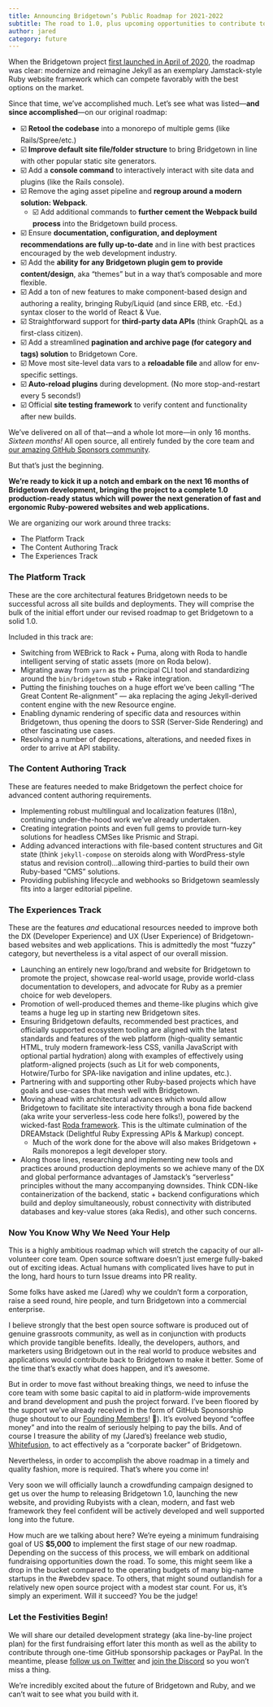 ```yaml
---
title: Announcing Bridgetown’s Public Roadmap for 2021-2022
subtitle: The road to 1.0, plus upcoming opportunities to contribute to that vision to make it a reality.
author: jared
category: future
---
```


When the Bridgetown project [first launched in April of 2020](https://www.bridgetownrb.com/news/time-to-visit-bridgetown/), the roadmap was clear: modernize and reimagine Jekyll as an exemplary Jamstack-style Ruby website framework which can compete favorably with the best options on the market.

Since that time, we’ve accomplished much. Let’s see what was listed—**and since accomplished**—on our original roadmap:

- ☑️ **Retool the codebase** into a monorepo of multiple gems (like Rails/Spree/etc.)
- ☑️ **Improve default site file/folder structure** to bring Bridgetown in line with other popular static site generators.
- ☑️ Add a **console command** to interactively interact with site data and plugins (like the Rails console).
- ☑️ Remove the aging asset pipeline and **regroup around a modern solution: Webpack**.
  - ☑️ Add additional commands to **further cement the Webpack build process** into the Bridgetown build process.
- ☑️ Ensure **documentation, configuration, and deployment recommendations are fully up-to-date** and in line with best practices encouraged by the web development industry.
- ☑️ Add the **ability for any Bridgetown plugin gem to provide content/design**, aka “themes” but in a way that’s composable and more flexible.
- ☑️ Add a ton of new features to make component-based design and authoring a reality, bringing Ruby/Liquid (and since ERB, etc. -Ed.) syntax closer to the world of React & Vue.
- ☑️ Straightforward support for **third-party data APIs** (think GraphQL as a first-class citizen).
- ☑️ Add a streamlined **pagination and archive page (for category and tags) solution** to Bridgetown Core.
- ☑️ Move most site-level data vars to a **reloadable file** and allow for env-specific settings.
- ☑️ **Auto-reload plugins** during development. (No more stop-and-restart every 5 seconds!)
- ☑️ Official **site testing framework** to verify content and functionality after new builds.

We’ve delivered on all of that—and a whole lot more—in only 16 months. _Sixteen months!_ All open source, all entirely funded by the core team and [our amazing GitHub Sponsors community]((https://github.com/bridgetownrb/bridgetown/blob/main/README.md#special-thanks-to-our-founding-members--)).

But that’s just the beginning.

**We’re ready to kick it up a notch and embark on the next 16 months of Bridgetown development, bringing the project to a complete 1.0 production-ready status which will power the next generation of fast and ergonomic Ruby-powered websites and web applications.**

We are organizing our work around three tracks:

* The Platform Track
* The Content Authoring Track
* The Experiences Track

### The Platform Track

These are the core architectural features Bridgetown needs to be successful across all site builds and deployments. They will comprise the bulk of the initial effort under our revised roadmap to get Bridgetown to a solid 1.0.

Included in this track are:

* Switching from WEBrick to Rack + Puma, along with Roda to handle intelligent serving of static assets (more on Roda below).
* Migrating away from `yarn` as the principal CLI tool and standardizing around the `bin/bridgetown` stub + Rake integration.
* Putting the finishing touches on a huge effort we’ve been calling “The Great Content Re-alignment” — aka replacing the aging Jekyll-derived content engine with the new Resource engine.
* Enabling dynamic rendering of specific data and resources within Bridgetown, thus opening the doors to SSR (Server-Side Rendering) and other fascinating use cases.
* Resolving a number of deprecations, alterations, and needed fixes in order to arrive at API stability.

### The Content Authoring Track

These are features needed to make Bridgetown the perfect choice for advanced content authoring requirements.

* Implementing robust multilingual and localization features (I18n), continuing under-the-hood work we’ve already undertaken.
* Creating integration points and even full gems to provide turn-key solutions for headless CMSes like Prismic and Strapi.
* Adding advanced interactions with file-based content structures and Git state (think `jekyll-compose` on steroids along with WordPress-style status and revision control)…allowing third-parties to build their own Ruby-based “CMS” solutions.
* Providing publishing lifecycle and webhooks so Bridgetown seamlessly fits into a larger editorial pipeline.

### The Experiences Track

These are the features _and_ educational resources needed to improve both the DX (Developer Experience) and UX (User Experience) of Bridgetown-based websites and web applications. This is admittedly the most “fuzzy” category, but nevertheless is a vital aspect of our overall mission.

* Launching an entirely new logo/brand and website for Bridgetown to promote the project, showcase real-world usage, provide world-class documentation to developers, and advocate for Ruby as a premier choice for web developers.
* Promotion of well-produced themes and theme-like plugins which give teams a huge leg up in starting new Bridgetown sites.
* Ensuring Bridgetown defaults, recommended best practices, and officially supported ecosystem tooling are aligned with the latest standards and features of the web platform (high-quality semantic HTML, truly modern framework-less CSS, vanilla JavaScript with optional partial hydration) along with examples of effectively using platform-aligned projects (such as Lit for web components, Hotwire/Turbo for SPA-like navigation and inline updates, etc.).
* Partnering with and supporting other Ruby-based projects which have goals and use-cases that mesh well with Bridgetown.
* Moving ahead with architectural advances which would allow Bridgetown to facilitate site interactivity through a bona fide backend (aka write your serverless-less code here folks!), powered by the wicked-fast [Roda framework](http://roda.jeremyevans.net). This is the ultimate culmination of the DREAMstack (Delightful Ruby Expressing APIs & Markup) concept.
	* Much of the work done for the above will also makes Bridgetown + Rails monorepos a legit developer story.
* Along those lines, researching and implementing new tools and practices around production deployments so we achieve many of the DX and global performance advantages of Jamstack’s “serverless” principles without the many accompanying downsides. Think CDN-like containerization of the backend, static + backend configurations which build and deploy simultaneously, robust connectivity with distributed databases and key-value stores (aka Redis), and other such concerns.

### Now You Know Why We Need Your Help

This is a highly ambitious roadmap which will stretch the capacity of our all-volunteer core team. Open source software doesn’t just emerge fully-baked out of exciting ideas. Actual humans with complicated lives have to put in the long, hard hours to turn Issue dreams into PR reality.

Some folks have asked me (Jared) why we couldn’t form a corporation, raise a seed round, hire people, and turn Bridgetown into a commercial enterprise.

I believe strongly that the best open source software is produced out of genuine grassroots community, as well as in conjunction with products which provide tangible benefits. Ideally, the developers, authors, and marketers using Bridgetown out in the real world to produce websites and applications would contribute back to Bridgetown to make it better. Some of the time that’s exactly what does happen, and it’s awesome.

But in order to move fast without breaking things, we need to infuse the core team with some basic capital to aid in platform-wide improvements and brand development and push the project forward. I’ve been floored by the support we’ve already received in the form of GitHub Sponsorship (huge shoutout to our [Founding Members](https://github.com/bridgetownrb/bridgetown/blob/main/README.md#special-thanks-to-our-founding-members--)! 🙌). It’s evolved beyond “coffee money” and into the realm of seriously helping to pay the bills. And of course I treasure the ability of my (Jared’s) freelance web studio, [Whitefusion](https://www.whitefusion.studio), to act effectively as a “corporate backer” of Bridgetown.

Nevertheless, in order to accomplish the above roadmap in a timely and quality fashion, more is required. That’s where you come in!

Very soon we will officially launch a crowdfunding campaign designed to get us over the hump to releasing Bridgetown 1.0, launching the new website, and providing Rubyists with a clean, modern, and fast web framework they feel confident will be actively developed and well supported long into the future.

How much are we talking about here? We’re eyeing a minimum fundraising goal of US **$5,000** to implement the first stage of our new roadmap. Depending on the success of this process, we will embark on additional fundraising opportunities down the road. To some, this might seem like a drop in the bucket compared to the operating budgets of many big-name startups in the #webdev space. To others, that might sound outlandish for a relatively new open source project with a modest star count. For us, it’s simply an experiment. Will it succeed? You be the judge!

### Let the Festivities Begin!

We will share our detailed development strategy (aka line-by-line project plan) for the first fundraising effort later this month as well as the ability to contribute through one-time GitHub sponsorship packages or PayPal. In the meantime, please [follow us on Twitter](https://twitter.com/bridgetownrb) and [join the Discord](https://discord.gg/4E6hktQGz4) so you won’t miss a thing.

We’re incredibly excited about the future of Bridgetown and Ruby, and we can’t wait to see what you build with it.